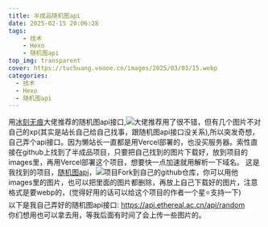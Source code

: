 ```yaml
---
title: 半成品随机图api
date: 2025-02-15 20:06:28
tags:
    - 技术
    - Hexo
    - 随机图api
top_img: transparent
cover: https://tuchuang.voooe.cn/images/2025/03/03/15.webp
categories:
  - 技术
  - Hexo
  - 随机图api
---
```

用[冰刻无痕](https://www.hcer.top/posts/2c7.html)大佬推荐的随机图api接口,![大佬推荐](https://tuchuang.voooe.cn/images/2025/02/15/-2025-02-15-204549.png)用了很不错，但有几个图片不对自己的xp(其实是站长自己给自己找事，跟随机图api接口没关系),所以突发奇想，自己弄个api接口。因为懒站长一直都是用Vercel部署的，也没买服务器。索性直接在github上找到了半成品项目，只要把自己找到的图片下载好，放到项目的images里，再用Vercel部署这个项目，想要快一点加速就用解析一下域名。
这是我找到的项目，[随机图api](https://github.com/xiongzai666/random_image)，![项目](https://tuchuang.voooe.cn/images/2025/02/15/-2025-02-15-204715.png)Fork到自己的github仓库，你可以用他images里的图片，也可以把里面的图片都删除，再放上自己下载好的图片，注意格式是要webp的，(觉得好用的话可以给这个项目的作者一个星⭐支持一下)<br>
以下是我自己弄好的随机图api接口:
https://api.ethereal.ac.cn/api/random<br>
你们想用也可以拿去用，等我后面有时间了会上传一些图片的。